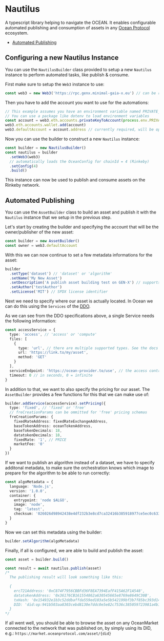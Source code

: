 # Nautilus

A typescript library helping to navigate the OCEAN. It enables configurable automated publishing and consumption of assets in any [Ocean Protocol](https://oceanprotocol.com) ecosystem.

- [Automated Publishing](#automated-publishing)

## Configuring a new Nautilus Instance

You can use the `NautilusBuilder` class provided to setup a new `Nautilus` instance to perform automated tasks, like publish & consume.

First make sure to setup the `Web3` instance to use:

```ts
const web3 = new Web3('https://rpc.genx.minimal-gaia-x.eu') // can be replaced with any Ocean Protocol supported network
```

Then you have to add the account you want to use for the automations:

```ts
// This example assumes you have an environment variable named PRIVATE_KEY
// You can use a package like dotenv to load environment variables
const account = web3.eth.accounts.privateKeyToAccount(process.env.PRIVATE_KEY)
web3.eth.accounts.wallet.add(account)
web3.defaultAccount = account.address // currently required, will be optional in later versions
```

Now you can use the builder to construct a new `Nautilus` instance:

```ts
const builder = new NautilusBuilder()
const nautilus = builder
  .setWeb3(web3)
  // automatically loads the OceanConfig for chainId = 4 (Rinkeby)
  .setConfig(4)
  .build()
```

This instance can now be used to publish and consume assets on the Rinkeby network.

## Automated Publishing

You can use the `AssetBuilder` class to build an asset and publish it with the `Nautilus` instance that we setup in the previous step.

Let's start by creating the builder and specifying the account that will be the owner/publisher of the new asset:

```ts
const builder = new AssetBuilder()
const owner = web3.defaultAccount
```

With this we can now continue to set a few metadata informations for the asset:

```ts
builder
  .setType('dataset') // 'dataset' or 'algorithm'
  .setName('My New Asset')
  .setDescription('A publish asset building test on GEN-X') // supports markdown
  .setAuthor('testAuthor')
  .setLicense('MIT') // SPDX license identifier
```

Next we need to specify where our asset is actually located. In Ocean we can do this using the `Services` of the [DDO](https://docs.oceanprotocol.com/core-concepts/did-ddo#ddo).

As we can see from the DDO specifications above, a single Service needs the following information:

```ts
const accessService = {
  type: 'access', // 'access' or 'compute'
  files: [
    {
      type: 'url', // there are multiple supported types. See the docs above for more info
      url: 'https://link.to/my/asset',
      method: 'GET'
    }
  ],
  serviceEndpoint: 'https://ocean-provider.to/use', // the access controller to be in control of this asset
  timeout: 0 // in seconds, 0 = infinite
}
```

In addition to that, we want to also specify the pricing for our asset. The `AssetBuilder` provides a few functions for this that we can make use of:

```ts
builder.addService(accessService).setPricing({
  type: 'fixed', // 'fixed' or 'free'
  // freCreationParams can be ommitted for 'free' pricing schemas
  freCreationParams: {
    fixedRateAddress: fixedRateExchangeAddress,
    baseTokenAddress: oceanTokenAddress,
    baseTokenDecimals: 18,
    datatokenDecimals: 18,
    fixedRate: '1', // PRICE
    marketFee: '0'
  }
})
```

If we want to publish an algorithm instead of a dataset, we have to specify additonal metadata, to make sure the orchestration knows which image to prepare for the algorithm to be able to run correctly:

```ts
const algoMetadata = {
  language: 'Node.js',
  version: '1.0.0',
  container: {
    entrypoint: 'node $ALGO',
    image: 'node',
    tag: 'latest',
    checksum: '026026d98942438e4df232b3e8cd7ca32416b385918977ce5ec0c6333618c423'
  }
}
```

Now we can set this metadata using the builder:

```ts
builder.setAlgorithm(algoMetadata)
```

Finally, if all is configured, we are able to build and publish the asset:

```ts
const asset = builder.build()

const result = await nautilus.publish(asset)
/*
  The publishing result will look something like this:
  
  {
    erc721Address: '0xC874F7956CBBFd36F8EA7394EafF415A62F1A548',
    datatokenAddress: '0x36176CB161554862a630545665e8769e8649C30B',
    txHash: '0x154932e1b3c52ddbaffda559ed103a5e5b542199bf3b7f85bc393d1488306555',
    DID: 'did:op:941b503aa8303cebd8130e7ddc0e5e82c7536c385059723981a4b1d392dc43e0'
  }
*/
```

If all went well, you should be able to browse the asset on any OceanMarket connected to the network that was published on, by simply using its DID, e.g.:
`https://market.oceanprotocol.com/asset/{did}`

<!-- TODO: Add Compute -->
<!-- TODO: Add Access -->
